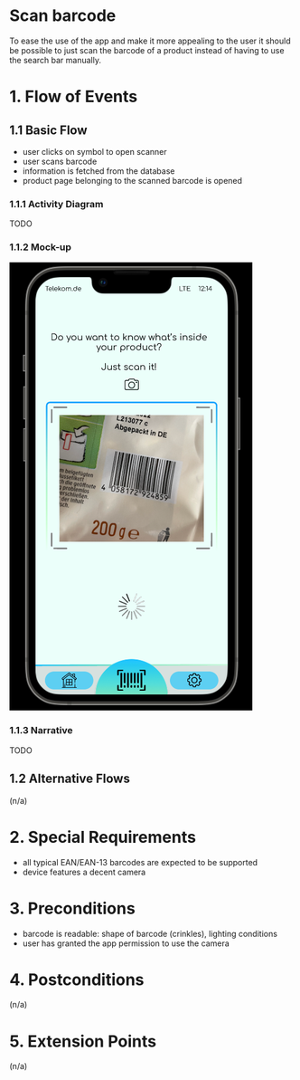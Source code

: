 # Scan barcode
To ease the use of the app and make it more appealing to the user it should be possible to just scan the barcode of a product instead of having to use the search bar manually.

# 1. Flow of Events
## 1.1 Basic Flow
- user clicks on symbol to open scanner
- user scans barcode
- information is fetched from the database
- product page belonging to the scanned barcode is opened

### 1.1.1 Activity Diagram
TODO

### 1.1.2 Mock-up
![Image of Scanner](https://github.com/TeamNewtry/NewtryDocumentation/blob/main/resources/Scan.png)

### 1.1.3 Narrative
TODO

## 1.2 Alternative Flows
(n/a)

# 2. Special Requirements
- all typical EAN/EAN-13 barcodes are expected to be supported
- device features a decent camera

# 3. Preconditions
- barcode is readable: shape of barcode (crinkles), lighting conditions
- user has granted the app permission to use the camera 

# 4. Postconditions
(n/a)
 
# 5. Extension Points
(n/a)
